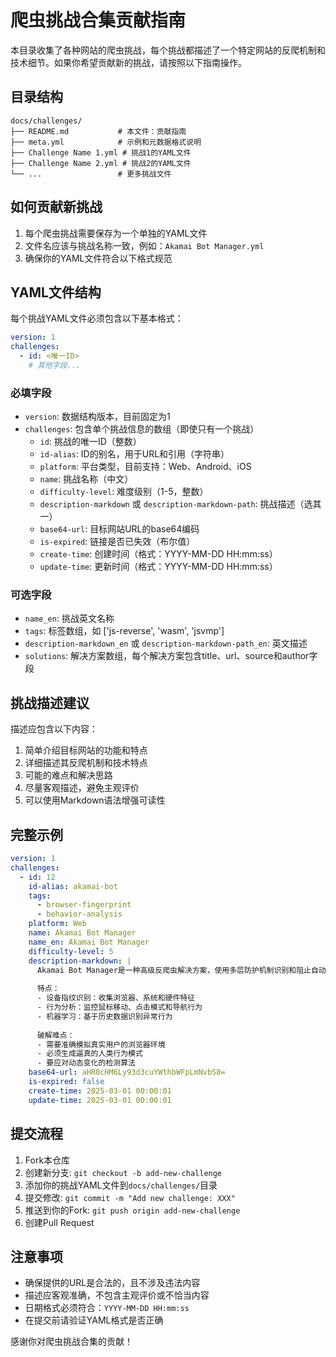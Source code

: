 # 爬虫挑战合集贡献指南

本目录收集了各种网站的爬虫挑战，每个挑战都描述了一个特定网站的反爬机制和技术细节。如果你希望贡献新的挑战，请按照以下指南操作。

## 目录结构

```
docs/challenges/
├── README.md           # 本文件：贡献指南
├── meta.yml            # 示例和元数据格式说明
├── Challenge Name 1.yml # 挑战1的YAML文件
├── Challenge Name 2.yml # 挑战2的YAML文件
└── ...                 # 更多挑战文件
```

## 如何贡献新挑战

1. 每个爬虫挑战需要保存为一个单独的YAML文件
2. 文件名应该与挑战名称一致，例如：`Akamai Bot Manager.yml`
3. 确保你的YAML文件符合以下格式规范

## YAML文件结构

每个挑战YAML文件必须包含以下基本格式：

```yaml
version: 1
challenges:
  - id: <唯一ID>
    # 其他字段...
```

### 必填字段

- `version`: 数据结构版本，目前固定为1
- `challenges`: 包含单个挑战信息的数组（即使只有一个挑战）
  - `id`: 挑战的唯一ID（整数）
  - `id-alias`: ID的别名，用于URL和引用（字符串）
  - `platform`: 平台类型，目前支持：Web、Android、iOS
  - `name`: 挑战名称（中文）
  - `difficulty-level`: 难度级别（1-5，整数）
  - `description-markdown` 或 `description-markdown-path`: 挑战描述（选其一）
  - `base64-url`: 目标网站URL的base64编码
  - `is-expired`: 链接是否已失效（布尔值）
  - `create-time`: 创建时间（格式：YYYY-MM-DD HH:mm:ss）
  - `update-time`: 更新时间（格式：YYYY-MM-DD HH:mm:ss）

### 可选字段

- `name_en`: 挑战英文名称
- `tags`: 标签数组，如 ['js-reverse', 'wasm', 'jsvmp']
- `description-markdown_en` 或 `description-markdown-path_en`: 英文描述
- `solutions`: 解决方案数组，每个解决方案包含title、url、source和author字段

## 挑战描述建议

描述应包含以下内容：
1. 简单介绍目标网站的功能和特点
2. 详细描述其反爬机制和技术特点
3. 可能的难点和解决思路
4. 尽量客观描述，避免主观评价
5. 可以使用Markdown语法增强可读性

## 完整示例

```yaml
version: 1
challenges:
  - id: 12
    id-alias: akamai-bot
    tags:
      - browser-fingerprint
      - behavior-analysis
    platform: Web
    name: Akamai Bot Manager
    name_en: Akamai Bot Manager
    difficulty-level: 5
    description-markdown: |
      Akamai Bot Manager是一种高级反爬虫解决方案，使用多层防护机制识别和阻止自动化流量。
      
      特点：
      - 设备指纹识别：收集浏览器、系统和硬件特征
      - 行为分析：监控鼠标移动、点击模式和导航行为
      - 机器学习：基于历史数据识别异常行为
      
      破解难点：
      - 需要准确模拟真实用户的浏览器环境
      - 必须生成逼真的人类行为模式
      - 要应对动态变化的检测算法
    base64-url: aHR0cHM6Ly93d3cuYWthbWFpLmNvbS8=
    is-expired: false
    create-time: 2025-03-01 00:00:01
    update-time: 2025-03-01 00:00:01
```

## 提交流程

1. Fork本仓库
2. 创建新分支: `git checkout -b add-new-challenge`
3. 添加你的挑战YAML文件到`docs/challenges/`目录
4. 提交修改: `git commit -m "Add new challenge: XXX"`
5. 推送到你的Fork: `git push origin add-new-challenge`
6. 创建Pull Request

## 注意事项

- 确保提供的URL是合法的，且不涉及违法内容
- 描述应客观准确，不包含主观评价或不恰当内容
- 日期格式必须符合：`YYYY-MM-DD HH:mm:ss`
- 在提交前请验证YAML格式是否正确

感谢你对爬虫挑战合集的贡献！

